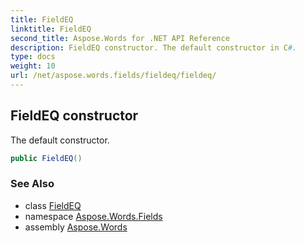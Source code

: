 ```yaml
---
title: FieldEQ
linktitle: FieldEQ
second_title: Aspose.Words for .NET API Reference
description: FieldEQ constructor. The default constructor in C#.
type: docs
weight: 10
url: /net/aspose.words.fields/fieldeq/fieldeq/
---
```

## FieldEQ constructor

The default constructor.

```csharp
public FieldEQ()
```

### See Also

* class [FieldEQ](../)
* namespace [Aspose.Words.Fields](../../fieldeq/)
* assembly [Aspose.Words](../../../)
